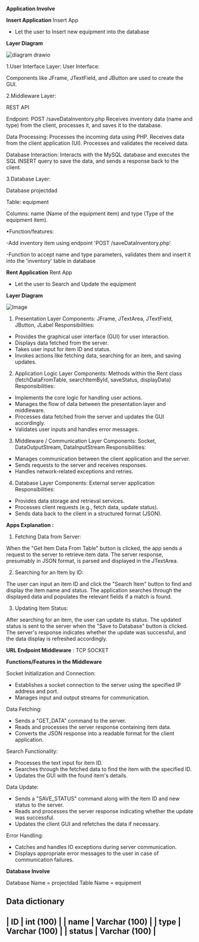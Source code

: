 **Application Involve**

**Insert Application**
Insert App
- Let the user to Insert new equipment into the database

**Layer Diagram**

![diagram drawio](https://github.com/AzrulHafiz3099/ProjectDAD/assets/165458463/4f1cf943-1c09-47a1-b831-481a531a04dd)

1.User Interface Layer:
User Interface: 

Components like JFrame, JTextField, and JButton are used to create the GUI.

2.Middleware Layer:

REST API

Endpoint: POST /saveDataInventory.php Receives inventory data (name and type) from the client, processes it, and saves it to the database.

Data Processing: Processes the incoming data using PHP. Receives data from the client application (UI). Processes and validates the received data.

Database Interaction: Interacts with the MySQL database and executes the SQL INSERT query to save the data, and sends a response back to the client.


3.Database Layer:

Database projectdad

Table: equipment

Columns: name (Name of the equipment item) and type (Type of the equipment item).

•Function/features:

-Add inventory item using endpoint 'POST /saveDataInventory.php' 

-Function to accept name and type parameters, validates them and insert it into the 'inventory' table in database


**Rent Application**
Rent App
- Let the user to Search and Update the equipment

**Layer Diagram**

![Image](https://github.com/users/AzrulHafiz3099/projects/1/assets/111211731/3430db4b-bcbb-4f25-aafa-e237eff7c7c6)

1. Presentation Layer
Components: JFrame, JTextArea, JTextField, JButton, JLabel
Responsibilities:
- Provides the graphical user interface (GUI) for user interaction.
- Displays data fetched from the server.
- Takes user input for item ID and status.
- Invokes actions like fetching data, searching for an item, and saving updates.

2. Application Logic Layer
Components: Methods within the Rent class (fetchDataFromTable, searchItemById, saveStatus, displayData)
Responsibilities:
- Implements the core logic for handling user actions.
- Manages the flow of data between the presentation layer and middleware.
- Processes data fetched from the server and updates the GUI accordingly.
- Validates user inputs and handles error messages.

3. Middleware / Communication Layer
Components: Socket, DataOutputStream, DataInputStream
Responsibilities:
- Manages communication between the client application and the server.
- Sends requests to the server and receives responses.
- Handles network-related exceptions and retries.

4. Database Layer
Components: External server application
Responsibilities:
- Provides data storage and retrieval services.
- Processes client requests (e.g., fetch data, update status).
- Sends data back to the client in a structured format (JSON).

**Apps Explanation :**

1) Fetching Data from Server:

When the "Get Item Data From Table" button is clicked, the app sends a request to the server to retrieve item data.
The server response, presumably in JSON format, is parsed and displayed in the JTextArea.

2) Searching for an Item by ID:

The user can input an item ID and click the "Search Item" button to find and display the item name and status.
The application searches through the displayed data and populates the relevant fields if a match is found.

3) Updating Item Status:

After searching for an item, the user can update its status.
The updated status is sent to the server when the "Save to Database" button is clicked.
The server's response indicates whether the update was successful, and the data display is refreshed accordingly.

**URL Endpoint Middleware** : TCP SOCKET

**Functions/Features in the Middleware**

Socket Initialization and Connection:

- Establishes a socket connection to the server using the specified IP address and port.
- Manages input and output streams for communication.

Data Fetching:

- Sends a "GET_DATA" command to the server.
- Reads and processes the server response containing item data.
- Converts the JSON response into a readable format for the client application.

Search Functionality:

- Processes the text input for item ID.
- Searches through the fetched data to find the item with the specified ID.
- Updates the GUI with the found item's details.

Data Update:

- Sends a "SAVE_STATUS" command along with the item ID and new status to the server.
- Reads and processes the server response indicating whether the update was successful.
- Updates the client GUI and refetches the data if necessary.

Error Handling:

- Catches and handles IO exceptions during server communication.
- Displays appropriate error messages to the user in case of communication failures.


**Database Involve**

Database Name = projectdad
Table Name = equipment

Data dictionary
----------------------------
| ID      | int (100)      | 
| name    | Varchar (100)  |
| type    | Varchar (100)  |
| status  | Varchar (100)  |
----------------------------
